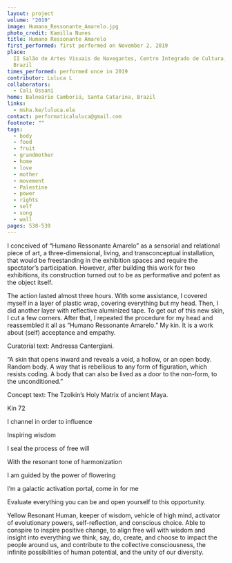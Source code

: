 ```yaml
---
layout: project
volume: "2019"
image: Humano_Ressonante_Amarelo.jpg
photo_credit: Kamilla Nunes
title: Humano Ressonante Amarelo
first_performed: first performed on November 2, 2019
place:
  II Salão de Artes Visuais de Navegantes, Centro Integrado de Cultura, Navegantes,
  Brazil
times_performed: performed once in 2019
contributor: Luluca L
collaborators:
  - Cali Ossani
home: Balneário Camboriú, Santa Catarina, Brazil
links:
  - msha.ke/luluca.ele
contact: performaticaluluca@gmail.com
footnote: ""
tags:
  - body
  - food
  - fruit
  - grandmother
  - home
  - love
  - mother
  - movement
  - Palestine
  - power
  - rights
  - self
  - song
  - wall
pages: 538-539
---
```


I conceived of “Humano Ressonante Amarelo” as a sensorial and relational piece of art, a three-dimensional, living, and transconceptual installation, that would be freestanding in the exhibition spaces and require the spectator’s participation. However, after building this work for two exhibitions, its construction turned out to be as performative and potent as the object itself.

The action lasted almost three hours. With some assistance, I covered myself in a layer of plastic wrap, covering everything but my head. Then, I did another layer with reflective aluminized tape. To get out of this new skin, I cut a few corners. After that, I repeated the procedure for my head and reassembled it all as “Humano Ressonante Amarelo.” My kin. It is a work about (self) acceptance and empathy.

Curatorial text: Andressa Cantergiani.

“A skin that opens inward and reveals a void, a hollow, or an open body. Random body. A way that is rebellious to any form of figuration, which resists coding. A body that can also be lived as a door to the non-form, to the unconditioned.”

Concept text: The Tzolkin’s Holy Matrix of ancient Maya.

Kin 72

I channel in order to influence

Inspiring wisdom

I seal the process of free will

With the resonant tone of harmonization

I am guided by the power of flowering

I’m a galactic activation portal, come in for me

Evaluate everything you can be and open yourself to this opportunity.

Yellow Resonant Human, keeper of wisdom, vehicle of high mind, activator of evolutionary powers, self-reflection, and conscious choice. Able to conspire to inspire positive change, to align free will with wisdom and insight into everything we think, say, do, create, and choose to impact the people around us, and contribute to the collective consciousness, the infinite possibilities of human potential, and the unity of our diversity.
